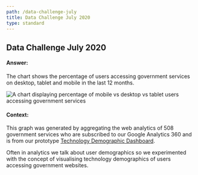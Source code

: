 ```yaml
---
path: /data-challenge-july
title: Data Challenge July 2020
type: standard
---
```


## Data Challenge July 2020

#### Answer:

The chart shows the percentage of users accessing government services on
desktop, tablet and mobile in the last 12 months.

<img class="au-responsive-media img-shadow" src="../../chart2.png" alt="A chart displaying percentage of mobile vs desktop vs tablet users accessing government services"/>

#### Context:

This graph was generated by aggregating the web analytics of 508 government
services who are subscribed to our Google Analytics 360 and is from our
prototype [Technology Demographic Dashboard](analytics.service.gov.au).

Often in analytics we talk about user demographics so we experimented with the
concept of visualising technology demographics of users accessing government
websites.
